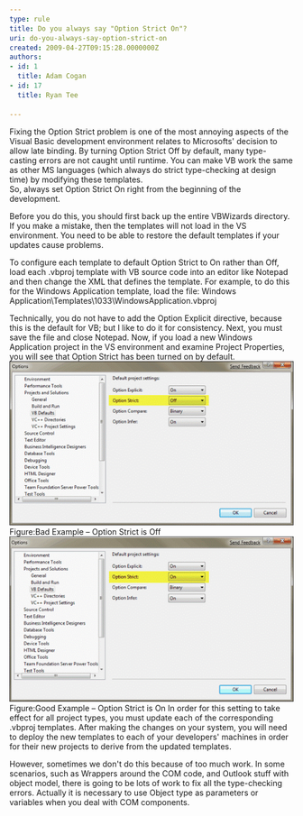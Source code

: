 ```yaml
---
type: rule
title: Do you always say "Option Strict On"?
uri: do-you-always-say-option-strict-on
created: 2009-04-27T09:15:28.0000000Z
authors:
- id: 1
  title: Adam Cogan
- id: 17
  title: Ryan Tee

---
```


 Fixing the Option Strict problem is one of the most annoying aspects of the Visual Basic development environment relates to Microsofts' decision to allow late binding. By turning Option Strict Off by default, many type-casting errors are not caught until runtime. You can make VB work the same as other MS languages (which always do strict type-checking at design time) by modifying these templates. <br> 
So, always set Option Strict On right from the beginning of the development.

Before you do this, you should first back up the entire VBWizards directory. If you make a mistake, then the templates will not load in the VS environment. You need to be able to restore the default templates if your updates cause problems.

To configure each template to default Option Strict to On rather than Off, load each .vbproj template with VB source code into an editor like Notepad and then change the XML that defines the template. For example, to do this for the Windows Application template, load the file: Windows Application\Templates\1033\WindowsApplication.vbproj

Technically, you do not have to add the Option Explicit directive, because this is the default for VB; but I like to do it for consistency. Next, you must save the file and close Notepad. Now, if you load a new Windows Application project in the VS environment and examine Project Properties, you will see that Option Strict has been turned on by default.
![](OptionStrictOff_Newsmall.gif) Figure:Bad Example – Option Strict is Off![](OptionStrictOn_Newsmall.gif) Figure:Good Example – Option Strict is On 
In order for this setting to take effect for all project types, you must update each of the corresponding .vbproj templates. After making the changes on your system, you will need to deploy the new templates to each of your developers' machines in order for their new projects to derive from the updated templates.

However, sometimes we don't do this because of too much work. In some scenarios, such as Wrappers around the COM code, and Outlook stuff with object model, there is going to be lots of work to fix all the type-checking errors. Actually it is necessary to use Object type as parameters or variables when you deal with COM components.

